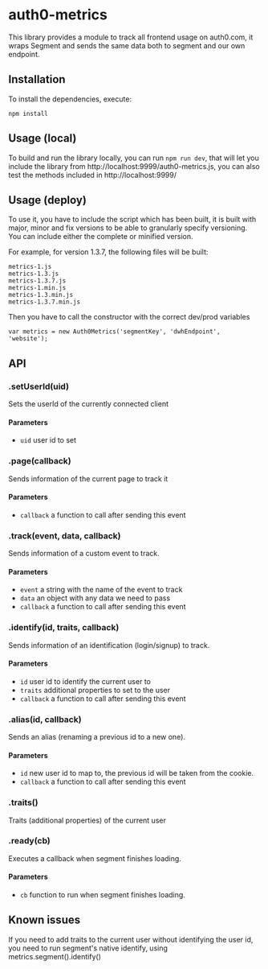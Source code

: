 # auth0-metrics

This library provides a module to track all frontend usage on auth0.com, it wraps Segment and sends the same data both to segment and our own endpoint.

## Installation

To install the dependencies, execute:

`npm install`



## Usage (local)
To build and run the library locally, you can run
`npm run dev`, that will let you include the library from http://localhost:9999/auth0-metrics.js, you can also test the methods included in http://localhost:9999/

## Usage (deploy)
To use it, you have to include the script which has been built, it is built with major, minor and fix versions to be able to granularly specify versioning. You can include either the complete or minified version.

For example, for version 1.3.7, the following files will be built:

```
metrics-1.js
metrics-1.3.js
metrics-1.3.7.js
metrics-1.min.js
metrics-1.3.min.js
metrics-1.3.7.min.js
```

Then you have to call the constructor with the correct dev/prod variables

`var metrics = new Auth0Metrics('segmentKey', 'dwhEndpoint', 'website');`

## API


### .setUserId(uid)
Sets the userId of the currently connected client
#### Parameters
* `uid` user id to set

### .page(callback)
Sends information of the current page to track it
#### Parameters
* `callback` a function to call after sending this event

### .track(event, data, callback)
Sends information of a custom event to track.
#### Parameters
* `event` a string with the name of the event to track
* `data` an object with any data we need to pass
* `callback` a function to call after sending this event

### .identify(id, traits, callback)
Sends information of an identification (login/signup) to track.
#### Parameters
* `id` user id to identify the current user to
* `traits` additional properties to set to the user
* `callback` a function to call after sending this event

### .alias(id, callback)
Sends an alias (renaming a previous id to a new one).
#### Parameters
* `id` new user id to map to, the previous id will be taken from the cookie.
* `callback` a function to call after sending this event

### .traits()
Traits (additional properties) of the current user


### .ready(cb)
Executes a callback when segment finishes loading.
#### Parameters
* `cb` function to run when segment finishes loading.

## Known issues
If you need to add traits to the current user without identifying the user id, you need to run segment's native identify, using metrics.segment().identify()
